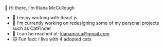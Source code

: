 👋 Hi there, I’m Kiana McCullough

- 🌻 I enjoy working with React.js
- 🌱 I'm currently working on redesigning some of my personal projects such as CatFinder
- 🌟 I can be reached at: kianamccu@gmail.com
- 🐱 Fun fact: I live with 4 adopted cats

<!---
kianamcc/kianamcc is a ✨ special ✨ repository because its `README.md` (this file) appears on your GitHub profile.
You can click the Preview link to take a look at your changes.
--->

